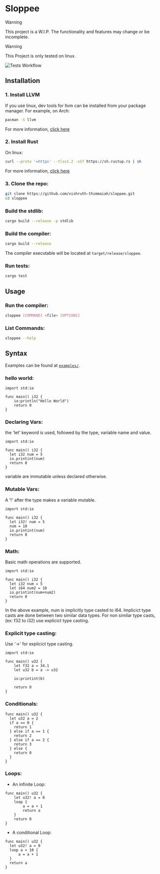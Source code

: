 # Sloppee
> [!WARNING]
> This project is a W.I.P. The functionality and features may change or be incomplete.

> [!WARNING]
> This Project is only tested on linux.

![Tests Workflow](https://github.com/vishruth-thimmaiah/sloppee/actions/workflows/rust_test.yml/badge.svg)


## Installation

### 1.  Install LLVM
If you use linux, dev tools for llvm can be installed from your package manager.
For example, on Arch:
```bash
pacman -S llvm
```
For more information, [click here](https://releases.llvm.org/download.html)


### 2. Install Rust
On linux:
```bash
curl --proto '=https' --tlsv1.2 -sSf https://sh.rustup.rs | sh
```
For more information, [click here](https://www.rust-lang.org/tools/install)

### 3. Clone the repo:
```bash
git clone https://github.com/vishruth-thimmaiah/sloppee.git
cd sloppee
```

### Build the stdlib:

```bash
cargo build --release -p stdlib
```

### Build the compiler:
```bash
cargo build --release
```
The compiler executable will be located at `target/release/sloppee`.

### Run tests:
```bash
cargo test
```

## Usage

### Run the compiler:
```bash
sloppee [COMMAND] <file> [OPTIONS]
```

### List Commands:
```bash
sloppee --help
```

## Syntax
Examples can be found at [```examples/```](https://github.com/vishruth-thimmaiah/sloppee/tree/master/examples).

### hello world:
```
import std:io

func main() i32 {
	io:println("Hello World")
	return 0
}
```
### Declaring Vars:
the 'let' keyword is used, followed by the type, variable name and value.
```
import std:io

func main() i32 {
  let i32 num = 5
  io.printint(num)
  return 0
}
```
variable are immutable unless declared otherwise.

### Mutable Vars:
A '!' after the type makes a variable mutable.
```
import std:io

func main() i32 {
  let i32! num = 5
  num = 10
  io.printint(num)
  return 0
}
```
### Math:
Basic math operations are supported.
```
import std:io

func main() i32 {
  let i32 num = 5
  let i64 num2 = 10
  io.printint(num+num2)
  return 0
}
```
In the above example, num is implicitly type casted to i64.
Implicict type casts are done between two similar data types.
For non similar type casts, (ex: f32 to i32) use explicict type casting.

### Explicit type casting:
Use '->' for explicict type casting.
```
import std:io

func main() u32 {
	let f32 a = 34.1
	let u32 b = a -> u32
	
	io:printint(b)
	
	return 0
}
```

### Conditionals:
```
func main() u32 {
  let u32 a = 2
  if a == 0 {
    return 1
  } else if a == 1 {
    return 2
  } else if a == 2 {
    return 3
  } else {
    return 0
  }
}
```
### Loops:
- An infinite Loop:
```
func main() u32 {
    let u32! a = 0
    loop {
        a = a + 1
        return a
    }
    return 0
}
```
- A conditional Loop:
```
func main() u32 {
  let u32! a = 0
  loop a < 10 {
      a = a + 1
  }
  return a
}
```
